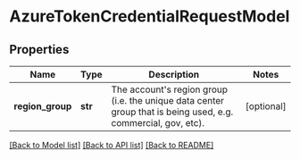 # AzureTokenCredentialRequestModel

## Properties
Name | Type | Description | Notes
------------ | ------------- | ------------- | -------------
**region_group** | **str** | The account&#x27;s region group (i.e. the unique data center group that is being used, e.g. commercial, gov, etc). | [optional] 

[[Back to Model list]](../README.md#documentation-for-models) [[Back to API list]](../README.md#documentation-for-api-endpoints) [[Back to README]](../README.md)


